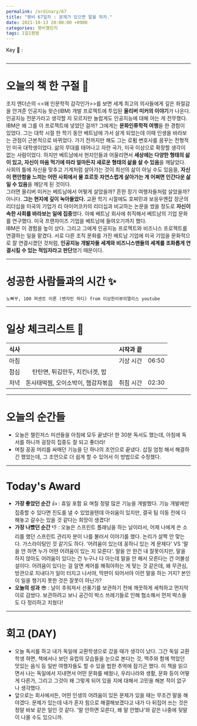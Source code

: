 ```yaml
---
permalink: /ordinary/67
title: "평비 67일차 : 문제가 있으면 말을 하자."
date: 2021-10-13 20:00:00 +0900
categories: 평비챌린지
tags: 1일1평범
---  
```

Key 🔑 : 
```

```

---
# 오늘의 책 한 구절 📕
조지 앤더슨의 <<왜 인문학적 감각인가>>를 보면 세계 최고의 의사들에게 깊은 좌절감을 안겨준 인공지능 왓슨(IBM) 개발 프로젝트에 투입된 **올리버 미커의 이야기**가 나온다. 인공지능 전문가라고 생각할 지 모르지만 놀랍게도 인공지능에 대해 아는 게 전무했다.  
IBM은 왜 그를 이 프로젝트에 넣었던 걸까? 그에게는 **문화인류학적 여행**을 한 경험이 있었다. 그는 대학 시절 한 학기 동안 베트남에 가서 살게 되었는데 이때 인생을 바라보는 관점이 근본적으로 바뀌었다. 가기 전까지만 해도 그는 로펌 변호사를 꿈꾸는 전형적인 미국 대학생이었다. 삶의 무대를 태어나고 자란 국가, 미국 이상으로 확장할 생각이 없는 사람이었다. 
하지만 베트남에서 현지인들과 어울리면서 **세상에는 다양한 형태의 삶이 있고, 자신이 마음 먹기에 따라 얼마든지 새로운 형태의 삶을 살 수 있음**을 깨달았다. 사회의 틀에 자신을 맞추고 기계처럼 살아가는 것이 최선의 삶이 아닐 수도 있음을, **자신이 편안함을 느끼는 어떤 사회에서 물 흐르듯 자연스럽게 살아가는 게 어쩌면 인간다운 삶일 수 있음**을 깨닫게 된 것이다.  
그러면 올리버 미커는 베트남에서 어떻게 살았을까? 흔한 장기 여행자들처럼 살았을까? 아니다. **그는 현지에 깊이 녹아들었다.** 교환 학기 시절에도 호찌민과 보응우옌잡 장군의 리더십을 미국의 기업가 리 아이어코카의 리더십과 비교하는 논문을 썼을 정도로 **자신이 속한 사회를 바라보는 일에 집중**했다. 아예 베트남 회사에 취직해서 베트남의 기업 문화를 연구했다. 미국 프랜차이즈 기업을 베트남에 들여오기까지 했다.  
IBM은 이 경험을 높이 샀다. 그리고 그에게 인공지능 프로젝트와 비즈니스 프로젝트를 연결하는 일을 맡겼다. 서로 다른 조직 문화를 가진 베트남 기업에 미국 기업을 문화적으로 잘 연결시켰던 것처럼, **인공지능 개발자들 세계와 비즈니스맨들의 세계를 조화롭게 연결시킬 수 있는 적임자라고 판단**했기 때문이다.

---
# 성공한 사람들과의 시간 ✨
`노빠꾸, 100 퍼센트 이론 (벤자민 하디) from 이상한리뷰의앨리스 youtube`  


---
# 일상 체크리스트 📃

| 식사 |  | 시작과 끝 |  |
|:----:|:----:|:----:|:----:|
| 아침 |  | 기상 시간 | 06:50 |
| 점심 | 탄탄면, 튀김만두, 치킨너겟, 밥 |  |  |
| 저녁 | 돈사태떡찜, 오이소박이, 햄감자볶음 | 취침 시간 | 02:30 |

---
# 오늘의 순간들
- 오늘은 챌린저스 미션들을 아침에 모두 끝냈다! 한 30분 독서도 했는데, 아침에 독서를 하니까 굉장히 집중도 잘 되고 좋더라!
- 며칠 꽁꽁 머리를 싸매던 기능을 단 하나의 조언으로 끝냈다. 삽질 엄청 해서 해결하긴 했었는데, 그 조언으로 더 쉽게 할 수 있어서 이 방법으로 수정했다.

---
# Today's Award
- **가장 좋았던 순간** 👍 : 휴일 포함 요 며칠 정말 많은 기능을 개발했다. 기능 개발에만 집중할 수 있다면 진도를 낼 수 있었을텐데 아쉬움이 있지만, 결국 팀 이동 전에 다 해놓고 갈수는 있을 것 같다는 희망이 생겼다!
- **가장 나빴던 순간** 👎 : 오늘은 스프린트 플래닝을 하는 날이라서, 어제 나에게 쓴 소리를 했던 스프린트 관리자 분이 나를 불러서 이야기를 했다. 논리가 살짝 안 맞는다. 가스라이팅인 것 같기도 하다. '어려움이 있는데 꽁하니 있는 게 문제다' VS '말을 안 하면 누가 어떤 어려움이 있는 지 모른다'. 말을 안 한건 내 잘못이지만, 말을 하지 않아도 어려움이 있다는 건 누구나 다 아는데 말을 안 해서 모른다는 건 어불성설이다. 어려움이 있다는 걸 알면 케어를 해줘야하는 게 맞는 것 같은데, 왜 무관심, 방관으로 지내다가 일이 터지고 나서야, 막판이 되어서야 이런 말을 하는 거지? 본인이 일을 챙기지 못한 것은 잘못이 아닌가?
- **오늘의 성과** 😎 : 날이 추워져서 선풍기를 보관하기 전에 깨끗하게 세척하고 먼지막이로 감쌌다. 보관하려고 보니 공간이 박스 쓰레기들로 인해 협소해서 먼저 박스들도 다 정리하고 치웠다!  

---
# 회고 (DAY)
- 오늘 독서를 하고 내가 독일에 교환학생으로 갔을 때가 생각이 났다. 그간 독일 교환학생 하면, 책에서나 보던 유럽의 모습들을 눈으로 본다는 것, 맥주와 함께 먹었던 맛있는 음식 등 일반 여행자들도 할 수 있을 법한 추억에 잠기곤 했다. 이 책을 읽으면서 나는 독일에서 지내면서 어떤 문화를 배웠나, 우리나라와 생활, 문화 등이 어떻게 다른가, 그리고 그것이 왜 그렇게 되어 있을 지에 대해서 고민을 해본 적이 없구나 생각했다.  
- 앞으로는 회사에서든, 어떤 인생의 어려움이 있든 문제가 있을 때는 무조건 말을 해야겠다. 문제가 있는데 내가 혼자 힘으로 해결해보겠다고 내가 다 뒤집어 쓰는 것은 정말 바보 같은 일인 것 같다. '말 안하면 모른다, 왜 말 안했냐'와 같은 나중에 뒷말이 나올 수도 있으니까.